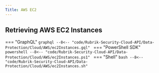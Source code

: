 ```yaml
---
Title: AWS EC2
---
```

## Retrieving AWS EC2 Instances

=== "GraphQL"
    ```graphql
    --8<-- "code/Rubrik-Security-Cloud-API/Data-Protection/Cloud/AWS/ec2Instances.gql"
    ```
=== "PowerShell SDK"
    ```powershell
    --8<-- "code/Rubrik-Security-Cloud-API/Data-Protection/Cloud/AWS/ec2Instances.ps1"
    ```
=== "Shell"
    ```bash
    --8<-- "code/Rubrik-Security-Cloud-API/Data-Protection/Cloud/AWS/ec2Instances.sh"
    ```